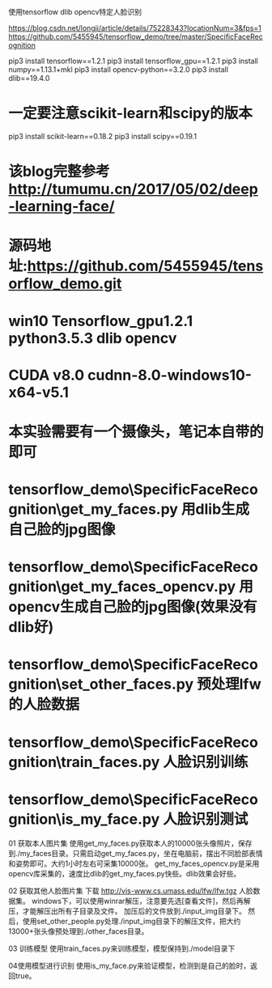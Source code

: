 使用tensorflow dlib opencv特定人脸识别

https://blog.csdn.net/longji/article/details/75228343?locationNum=3&fps=1
https://github.com/5455945/tensorflow_demo/tree/master/SpecificFaceRecognition

pip3 install tensorflow==1.2.1
pip3 install tensorflow_gpu==1.2.1
pip3 install numpy==1.13.1+mkl
pip3 install opencv-python==3.2.0
pip3 install dlib==19.4.0
# 一定要注意scikit-learn和scipy的版本
pip3 install scikit-learn==0.18.2
pip3 install scipy==0.19.1
# 该blog完整参考 http://tumumu.cn/2017/05/02/deep-learning-face/
# 源码地址:https://github.com/5455945/tensorflow_demo.git
# win10 Tensorflow_gpu1.2.1 python3.5.3 dlib opencv
# CUDA v8.0 cudnn-8.0-windows10-x64-v5.1
# 本实验需要有一个摄像头，笔记本自带的即可
# tensorflow_demo\SpecificFaceRecognition\get_my_faces.py 用dlib生成自己脸的jpg图像
# tensorflow_demo\SpecificFaceRecognition\get_my_faces_opencv.py 用opencv生成自己脸的jpg图像(效果没有dlib好)
# tensorflow_demo\SpecificFaceRecognition\set_other_faces.py 预处理lfw的人脸数据
# tensorflow_demo\SpecificFaceRecognition\train_faces.py 人脸识别训练
# tensorflow_demo\SpecificFaceRecognition\is_my_face.py 人脸识别测试
01 获取本人图片集 使用get_my_faces.py获取本人的10000张头像照片，保存到./my_faces目录。只需启动get_my_faces.py，坐在电脑前，摆出不同脸部表情和姿势即可。大约1小时左右可采集10000张。 get_my_faces_opencv.py是采用opencv库采集的，速度比dlib的get_my_faces.py快些。dlib效果会好些。

02 获取其他人脸图片集 下载 http://vis-www.cs.umass.edu/lfw/lfw.tgz 人脸数据集。 windows下，可以使用winrar解压，注意要先选[查看文件]，然后再解压，才能解压出所有子目录及文件。 加压后的文件放到./input_img目录下。 然后，使用set_other_people.py处理./input_img目录下的解压文件，把大约13000+张头像预处理到./other_faces目录。

03 训练模型 使用train_faces.py来训练模型，模型保持到./model目录下

04使用模型进行识别 使用is_my_face.py来验证模型，检测到是自己的脸时，返回true。
